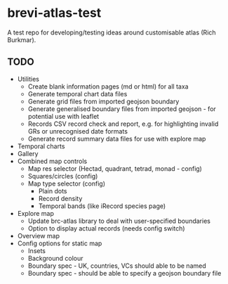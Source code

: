 # brevi-atlas-test
A test repo for developing/testing ideas around customisable atlas (Rich Burkmar).

## TODO
- Utilities
  - Create blank information pages (md or html) for all taxa
  - Generate temporal chart data files
  - Generate grid files from imported geojson boundary
  - Generate generalised boundary files from imported geojson - for potential use with leaflet
  - Records CSV record check and report, e.g. for highlighting invalid GRs or unrecognised date formats
  - Generate record summary data files for use with explore map
- Temporal charts
- Gallery
- Combined map controls
  - Map res selector (Hectad, quadrant, tetrad, monad - config)
  - Squares/circles (config)
  - Map type selector (config)
    - Plain dots
    - Record density
    - Temporal bands (like iRecord species page)
- Explore map
  - Update brc-atlas library to deal with user-specified boundaries
  - Option to display actual records (needs config switch)
- Overview map
- Config options for static map
  - Insets
  - Background colour
  - Boundary spec - UK, countries, VCs should able to be named
  - Boundary spec - should be able to specify a geojson boundary file


